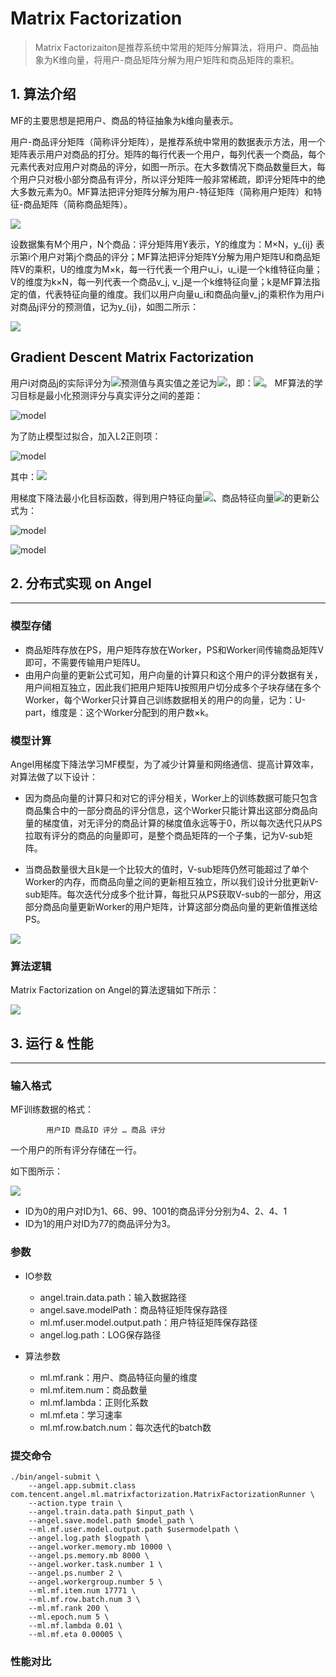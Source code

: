 # Matrix Factorization

> Matrix Factorizaiton是推荐系统中常用的矩阵分解算法，将用户、商品抽象为K维向量，将用户-商品矩阵分解为用户矩阵和商品矩阵的乘积。


## 1. 算法介绍
MF的主要思想是把用户、商品的特征抽象为k维向量表示。  

用户-商品评分矩阵（简称评分矩阵），是推荐系统中常用的数据表示方法，用一个矩阵表示用户对商品的打分。矩阵的每行代表一个用户，每列代表一个商品，每个元素代表对应用户对商品的评分，如图一所示。在大多数情况下商品数量巨大，每个用户只对极小部分商品有评分，所以评分矩阵一般非常稀疏，即评分矩阵中的绝大多数元素为0。MF算法把评分矩阵分解为用户-特征矩阵（简称用户矩阵）和特征-商品矩阵（简称商品矩阵）。   
 
![](../img/MF_item_user_mat.png)


设数据集有M个用户，N个商品：评分矩阵用Y表示，Y的维度为：M×N，y_{ij} 表示第i个用户对第j个商品的评分；MF算法把评分矩阵Y分解为用户矩阵U和商品矩阵V的乘积，U的维度为M×k，每一行代表一个用户u_i，u_i是一个k维特征向量；V的维度为k×N，每一列代表一个商品v_j, v_j是一个k维特征向量；k是MF算法指定的值，代表特征向量的维度。我们以用户向量u_i和商品向量v_j的乘积作为用户i对商品j评分的预测值，记为y_{ij}，如图二所示：  

![](../img/MF_UV.png)


## Gradient Descent Matrix Factorization
用户i对商品j的实际评分为![](http://latex.codecogs.com/png.latex?\dpi{100}\inline%20y_{ij})预测值与真实值之差记为![](http://latex.codecogs.com/png.latex?\dpi{100}\inline%20e_{ij})，即：![](http://latex.codecogs.com/png.latex?\dpi{100}\inline%20e_{ij}=y{ij}-u_i\cdot%20v_j)。
MF算法的学习目标是最小化预测评分与真实评分之间的差距：

![model](http://latex.codecogs.com/png.latex?\dpi{150}\min_{u_i,v_j}\sum{e_{ij}^2}=\min_{u_i,v_j}\sum{(y_{ij}-u_i\cdot%20v_j)^2})

为了防止模型过拟合，加入L2正则项：

![model](http://latex.codecogs.com/png.latex?\dpi{150}\min_{u_i,v_j}\sum{(y_{ij}-u_i\cdot%20v_j)^2+\frac{\beta}{2}(\|u_i\|_2^2+\|v_j\|_2^2)})

其中：![](http://latex.codecogs.com/png.latex?\dpi{100}\inline%20u_i\cdot%20v_j=\sum_{k=1}^K%20u_{ik}v_{jk})

用梯度下降法最小化目标函数，得到用户特征向量![](http://latex.codecogs.com/png.latex?\dpi{100}\inline%20u_i)、商品特征向量![](http://latex.codecogs.com/png.latex?\dpi{100}\inline%20v_j)的更新公式为：

![model](http://latex.codecogs.com/png.latex?\dpi{150}u_{ik}\leftarrow%20u_{ik}+2\alpha%20e_{ij}v_{ij})

![model](http://latex.codecogs.com/png.latex?\dpi{150}v_{ik}\leftarrow%20v_{ik}+2\alpha%20e_{ij}u_{ij})

## 2. 分布式实现 on Angel

---
### 模型存储
* 商品矩阵存放在PS，用户矩阵存放在Worker，PS和Worker间传输商品矩阵V即可，不需要传输用户矩阵U。
* 由用户向量的更新公式可知，用户向量的计算只和这个用户的评分数据有关，用户间相互独立，因此我们把用户矩阵U按照用户切分成多个子块存储在多个Worker，每个Worker只计算自己训练数据相关的用户的向量，记为：U-part，维度是：这个Worker分配到的用户数×k。

### 模型计算
Angel用梯度下降法学习MF模型，为了减少计算量和网络通信、提高计算效率，对算法做了以下设计：

* 因为商品向量的计算只和对它的评分相关，Worker上的训练数据可能只包含商品集合中的一部分商品的评分信息，这个Worker只能计算出这部分商品向量的梯度值，对无评分的商品计算的梯度值永远等于0，所以每次迭代只从PS拉取有评分的商品的向量即可，是整个商品矩阵的一个子集，记为V-sub矩阵。

* 当商品数量很大且k是一个比较大的值时，V-sub矩阵仍然可能超过了单个Worker的内存，而商品向量之间的更新相互独立，所以我们设计分批更新V-sub矩阵。每次迭代分成多个批计算，每批只从PS获取V-sub的一部分，用这部分商品向量更新Worker的用户矩阵，计算这部分商品向量的更新值推送给PS。

![](../img/MF_cal.png)


### 算法逻辑

Matrix Factorization on Angel的算法逻辑如下所示：

![](../img/MF_code.png)


## 3. 运行 & 性能

---

### 输入格式

MF训练数据的格式：

```
		用户ID 商品ID 评分 … 商品 评分
```

一个用户的所有评分存储在一行。

如下图所示：

![](../img/MF_data.png)

* ID为0的用户对ID为1、66、99、1001的商品评分分别为4、2、4、1
* ID为1的用户对ID为77的商品评分为3。

### 参数
* IO参数
  * angel.train.data.path：输入数据路径
  * angel.save.modelPath：商品特征矩阵保存路径
  * ml.mf.user.model.output.path：用户特征矩阵保存路径
  * angel.log.path：LOG保存路径

* 算法参数
  * ml.mf.rank：用户、商品特征向量的维度
  * ml.mf.item.num：商品数量
  * ml.mf.lambda：正则化系数
  * ml.mf.eta：学习速率
  * ml.mf.row.batch.num：每次迭代的batch数

### 提交命令
```
./bin/angel-submit \
    --angel.app.submit.class com.tencent.angel.ml.matrixfactorization.MatrixFactorizationRunner \
    --action.type train \
    --angel.train.data.path $input_path \
    --angel.save.model.path $model_path \
    --ml.mf.user.model.output.path $usermodelpath \
    --angel.log.path $logpath \
    --angel.worker.memory.mb 10000 \
    --angel.ps.memory.mb 8000 \
    --angel.worker.task.number 1 \
    --angel.ps.number 2 \
    --angel.workergroup.number 5 \
    --ml.mf.item.num 17771 \
    --ml.mf.row.batch.num 3 \
    --ml.mf.rank 200 \
    --ml.epoch.num 5 \
    --ml.mf.lambda 0.01 \
    --ml.mf.eta 0.00005 \
```

### 性能对比

